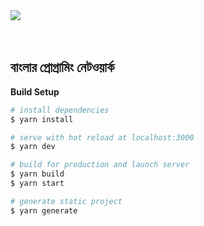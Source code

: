 <a align="center" href="https://techdiary.dev" target="_blank">
    <img align="center" src="https://user-images.githubusercontent.com/7611746/82744130-38b0fd80-9d96-11ea-8223-62d62a56566f.png"/>
    <br/>
    <br/>
    <br/>
</a>

## বাংলার প্রোগ্রামিং নেটওয়ার্ক 


**Build Setup**

```bash
# install dependencies
$ yarn install

# serve with hot reload at localhost:3000
$ yarn dev

# build for production and launch server
$ yarn build
$ yarn start

# generate static project
$ yarn generate
```
